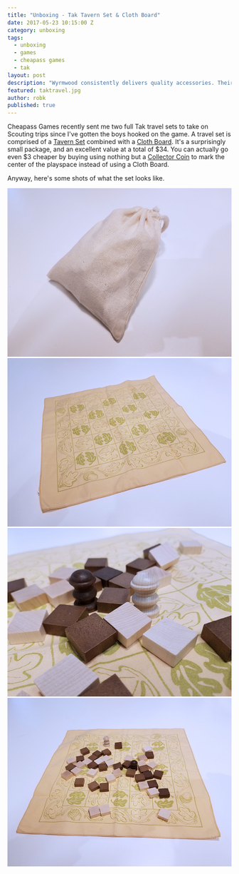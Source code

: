 ```yaml
---
title: "Unboxing - Tak Tavern Set & Cloth Board"
date: 2017-05-23 10:15:00 Z
category: unboxing
tags:
  - unboxing
  - games
  - cheapass games
  - tak
layout: post
description: "Wyrmwood consistently delivers quality accessories. Their leather playmat is no exception."
featured: taktravel.jpg
author: robk
published: true
---
```



Cheapass Games recently sent me two full Tak travel sets to take on Scouting trips since I've gotten the boys hooked on the game. A travel set is comprised of a [Tavern Set](https://thetinkerspacks.com/collections/tak-a-beautiful-game/products/tak-tavern-set) combined with a [Cloth Board](https://thetinkerspacks.com/collections/tak-a-beautiful-game/products/tak-cloth-board). It's a surprisingly small package, and an excellent value at a total of $34. You can actually go even $3 cheaper by buying using nothing but a [Collector Coin](https://thetinkerspacks.com/collections/tak-a-beautiful-game/products/tak-collector-coin) to mark the center of the playspace instead of using a Cloth Board.

Anyway, here's some shots of what the set looks like.

![Tak Travel Bag](/images/tak/travelbag.jpg)
![Tak Cloth Board](/images/tak/travelclothboard.jpg)
![Tak Pieces](/images/tak/travelpieces.jpg)
![Tak Pieces](/images/tak/travelpieces2.jpg)
